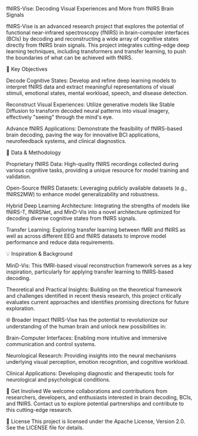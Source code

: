 fNIRS-Vise: Decoding Visual Experiences and More from fNIRS Brain Signals


fNIRS-Vise is an advanced research project that explores the potential of functional near-infrared spectroscopy (fNIRS) in brain-computer interfaces (BCIs) by decoding and reconstructing a wide array of cognitive states directly from fNIRS brain signals. This project integrates cutting-edge deep learning techniques, including transformers and transfer learning, to push the boundaries of what can be achieved with fNIRS.

🎯 Key Objectives

Decode Cognitive States: Develop and refine deep learning models to interpret fNIRS data and extract meaningful representations of visual stimuli, emotional states, mental workload, speech, and disease detection.

Reconstruct Visual Experiences: Utilize generative models like Stable Diffusion to transform decoded neural patterns into visual imagery, effectively "seeing" through the mind's eye.

Advance fNIRS Applications: Demonstrate the feasibility of fNIRS-based brain decoding, paving the way for innovative BCI applications, neurofeedback systems, and clinical diagnostics.

🧠 Data & Methodology


Proprietary fNIRS Data: High-quality fNIRS recordings collected during various cognitive tasks, providing a unique resource for model training and validation.

Open-Source fNIRS Datasets: Leveraging publicly available datasets (e.g., fNIRS2MW) to enhance model generalizability and robustness.

Hybrid Deep Learning Architecture: Integrating the strengths of models like fNIRS-T, fNIRSNet, and MinD-Vis into a novel architecture optimized for decoding diverse cognitive 
states from fNIRS signals.

Transfer Learning: Exploring transfer learning between fMRI and fNIRS as well as across different EEG and fNIRS datasets to improve model performance and reduce data requirements.


💡 Inspiration & Background

MinD-Vis: This fMRI-based visual reconstruction framework serves as a key inspiration, particularly for applying transfer learning to fNIRS-based decoding.

Theoretical and Practical Insights: Building on the theoretical framework and challenges identified in recent thesis research, this project critically evaluates current approaches and identifies promising directions for future exploration.

🌐 Broader Impact
fNIRS-Vise has the potential to revolutionize our understanding of the human brain and unlock new possibilities in:


Brain-Computer Interfaces: Enabling more intuitive and immersive communication and control systems.

Neurological Research: Providing insights into the neural mechanisms underlying visual perception, emotion recognition, and cognitive workload.

Clinical Applications: Developing diagnostic and therapeutic tools for neurological and psychological conditions.

🤝 Get Involved
We welcome collaborations and contributions from researchers, developers, and enthusiasts interested in brain decoding, BCIs, and fNIRS. Contact us to explore potential partnerships and contribute to this cutting-edge research.

📜 License
This project is licensed under the Apache License, Version 2.0. See the LICENSE file for details.
